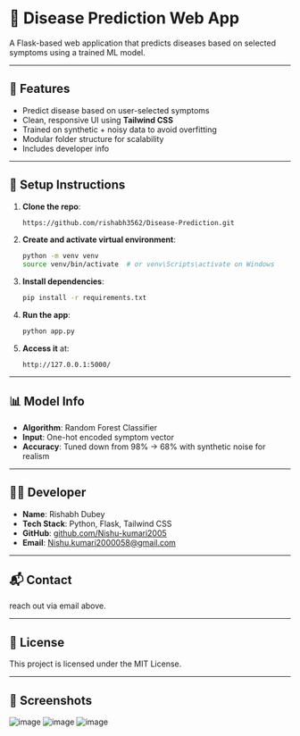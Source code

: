 # 🧠 Disease Prediction Web App

A Flask-based web application that predicts diseases based on selected symptoms using a trained ML model.

---

## 🚀 Features

* Predict disease based on user-selected symptoms
* Clean, responsive UI using **Tailwind CSS**
* Trained on synthetic + noisy data to avoid overfitting
* Modular folder structure for scalability
* Includes developer info

---

## 🔧 Setup Instructions

1. **Clone the repo**:

   ```bash
   https://github.com/rishabh3562/Disease-Prediction.git
   ```

2. **Create and activate virtual environment**:

   ```bash
   python -m venv venv
   source venv/bin/activate  # or venv\Scripts\activate on Windows
   ```

3. **Install dependencies**:

   ```bash
   pip install -r requirements.txt
   ```

4. **Run the app**:

   ```bash
   python app.py
   ```

5. **Access it** at:

   ```
   http://127.0.0.1:5000/
   ```

---

## 📊 Model Info

* **Algorithm**: Random Forest Classifier
* **Input**: One-hot encoded symptom vector
* **Accuracy**: Tuned down from 98% → 68% with synthetic noise for realism

---

## 👨‍💻 Developer

* **Name**: Rishabh Dubey
* **Tech Stack**: Python, Flask, Tailwind CSS
* **GitHub**: [github.com/Nishu-kumari2005](https://github.com/Nishu-kumari2005)
* **Email**: [Nishu.kumari2000058@gmail.com](mailto:nishu.kumari2000058@gmail.com)

---

## 📬 Contact

reach out via email above.

---

## 📄 License

This project is licensed under the MIT License.

---

## 📸 Screenshots

![image](https://github.com/user-attachments/assets/55164d5e-7c3c-4048-93de-69c3d8620d23)
![image](https://github.com/user-attachments/assets/3626da54-2e79-4b45-8694-9fccef169d7a)
![image](https://github.com/user-attachments/assets/c7db3a3d-9b65-458f-a012-7315c9b33c50)



